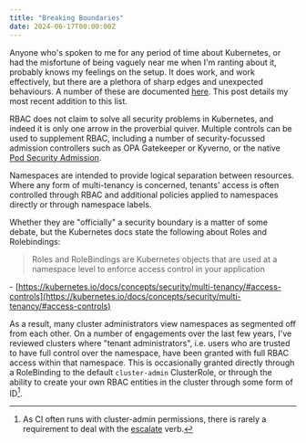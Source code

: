 ```yaml
---
title: "Breaking Boundaries"
date: 2024-06-17T00:00:00Z
---
```


Anyone who's spoken to me for any period of time about Kubernetes, or had the misfortune of being vaguely near me when I'm ranting about it, probably knows my feelings on the setup. It does work, and work effectively, but there are a plethora of sharp edges and unexpected behaviours. A number of these are documented [here](https://kubernetes.io/docs/concepts/security/rbac-good-practices/). This post details my most recent addition to this list. 

RBAC does not claim to solve all security problems in Kubernetes, and indeed it is only one arrow in the proverbial quiver. Multiple controls can be used to supplement RBAC, including a number of security-focussed admission controllers such as OPA Gatekeeper or Kyverno, or the native [Pod Security Admission](https://kubernetes.io/docs/concepts/security/pod-security-admission/). 

Namespaces are intended to provide logical separation between resources. Where any form of multi-tenancy is concerned, tenants' access is often controlled through RBAC and additional policies applied to namespaces directly or through namespace labels. 

Whether they are "officially" a security boundary is a matter of some debate, but the Kubernetes docs state the following about Roles and Rolebindings:

> Roles and RoleBindings are Kubernetes objects that are used at a namespace level to enforce access control in your application

\- [https://kubernetes.io/docs/concepts/security/multi-tenancy/#access-controls](https://kubernetes.io/docs/concepts/security/multi-tenancy/#access-controls)

As a result, many cluster administrators view namespaces as segmented off from each other. On a number of engagements over the last few years, I've reviewed clusters where "tenant administrators", i.e. users who are trusted to have full control over the namespace, have been granted with full RBAC access within that namespace. This is occasionally granted directly through a RoleBinding to the default `cluster-admin` ClusterRole, or through the ability to create your own RBAC entities in the cluster through some form of ID[^1].

[^1]: As CI often runs with cluster-admin permissions, there is rarely a requirement to deal with the [escalate](https://raesene.github.io/blog/2020/12/12/Escalating_Away/) verb. 
